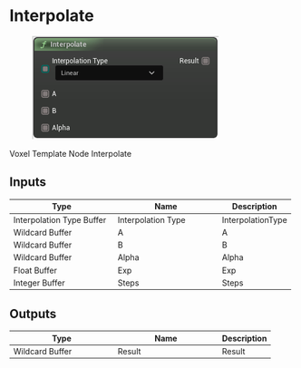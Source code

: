 # Interpolate

<div align="left" data-full-width="false">

<figure><img src="Interpolate.png" alt=""><figcaption></figcaption></figure>

</div>

Voxel Template Node Interpolate

## Inputs

<table>
<thead><tr><th width="170">Type</th><th width="170">Name</th><th>Description</th></tr></thead>
<tbody>
<tr><td>Interpolation Type Buffer</td><td>Interpolation Type</td><td>InterpolationType</td></tr>
<tr><td>Wildcard Buffer</td><td>A</td><td>A</td></tr>
<tr><td>Wildcard Buffer</td><td>B</td><td>B</td></tr>
<tr><td>Wildcard Buffer</td><td>Alpha</td><td>Alpha</td></tr>
<tr><td>Float Buffer</td><td>Exp</td><td>Exp</td></tr>
<tr><td>Integer Buffer</td><td>Steps</td><td>Steps</td></tr>
</tbody>
</table>

## Outputs

<table>
<thead><tr><th width="170">Type</th><th width="170">Name</th><th>Description</th></tr></thead>
<tbody>
<tr><td>Wildcard Buffer</td><td>Result</td><td>Result</td></tr>
</tbody>
</table>